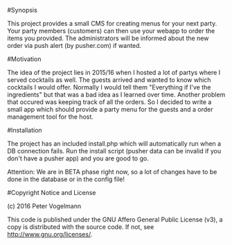 #Synopsis

This project provides a small CMS for creating menus for your next party. Your party members (customers) can then use your webapp to order the items you provided. The administrators will be informed about the new order via push alert (by pusher.com) if wanted.

#Motivation

The idea of the project lies in 2015/16 when I hosted a lot of partys where I served cocktails as well. The guests arrived and wanted to know which cocktails I would offer. Normally I would tell them "Everything if I've the ingredients" but that was a bad idea as I learned over time. Another problem that occured was keeping track of all the orders. So I decided to write a small app which should provide a party menu for the guests and a order management tool for the host.

#Installation

The project has an included install.php which will automatically run when a DB connection fails. Run the install script (pusher data can be invalid if you don't have a pusher app) and you are good to go.

Attention: We are in BETA phase right now, so a lot of changes have to be done in the database or in the config file!

#Copyright Notice and License

(c) 2016 Peter Vogelmann

This code is published under the GNU Affero General Public License (v3), a copy is distributed with the source code.
If not, see <http://www.gnu.org/licenses/>.
